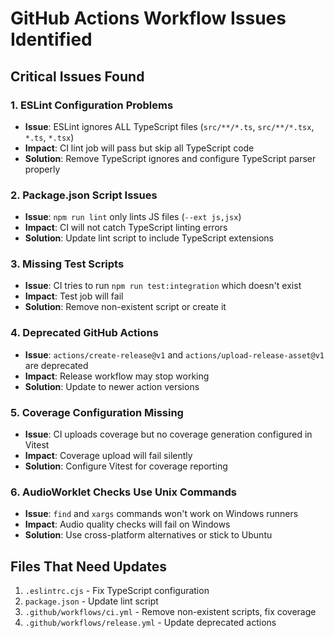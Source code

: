 # GitHub Actions Workflow Issues Identified

## Critical Issues Found

### 1. ESLint Configuration Problems
- **Issue**: ESLint ignores ALL TypeScript files (`src/**/*.ts`, `src/**/*.tsx`, `*.ts`, `*.tsx`)
- **Impact**: CI lint job will pass but skip all TypeScript code
- **Solution**: Remove TypeScript ignores and configure TypeScript parser properly

### 2. Package.json Script Issues
- **Issue**: `npm run lint` only lints JS files (`--ext js,jsx`)
- **Impact**: CI will not catch TypeScript linting errors
- **Solution**: Update lint script to include TypeScript extensions

### 3. Missing Test Scripts
- **Issue**: CI tries to run `npm run test:integration` which doesn't exist
- **Impact**: Test job will fail
- **Solution**: Remove non-existent script or create it

### 4. Deprecated GitHub Actions
- **Issue**: `actions/create-release@v1` and `actions/upload-release-asset@v1` are deprecated
- **Impact**: Release workflow may stop working
- **Solution**: Update to newer action versions

### 5. Coverage Configuration Missing
- **Issue**: CI uploads coverage but no coverage generation configured in Vitest
- **Impact**: Coverage upload will fail silently
- **Solution**: Configure Vitest for coverage reporting

### 6. AudioWorklet Checks Use Unix Commands
- **Issue**: `find` and `xargs` commands won't work on Windows runners
- **Impact**: Audio quality checks will fail on Windows
- **Solution**: Use cross-platform alternatives or stick to Ubuntu

## Files That Need Updates
1. `.eslintrc.cjs` - Fix TypeScript configuration
2. `package.json` - Update lint script
3. `.github/workflows/ci.yml` - Remove non-existent scripts, fix coverage
4. `.github/workflows/release.yml` - Update deprecated actions